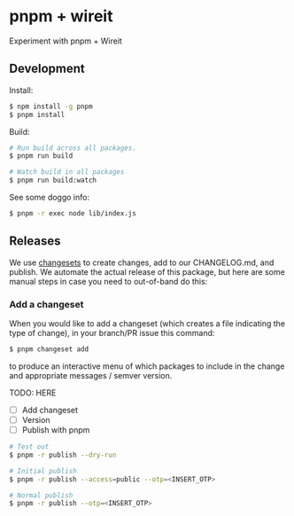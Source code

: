 pnpm + wireit
=============

Experiment with pnpm + Wireit

## Development

Install:

```sh
$ npm install -g pnpm
$ pnpm install
```

Build:

```sh
# Run build across all packages.
$ pnpm run build

# Watch build in all packages
$ pnpm run build:watch
```

See some doggo info:

```sh
$ pnpm -r exec node lib/index.js
```

## Releases

We use [changesets](https://github.com/changesets/changesets) to create changes, add to our CHANGELOG.md, and publish. We automate the actual release of this package, but here are some manual steps in case you need to out-of-band do this:

### Add a changeset

When you would like to add a changeset (which creates a file indicating the type of change), in your branch/PR issue this command:

```sh
$ pnpm changeset add
```

to produce an interactive menu of which packages to include in the change and appropriate messages / semver version.

TODO: HERE
- [ ] Add changeset
- [ ] Version
- [ ] Publish with pnpm

```sh
# Test out
$ pnpm -r publish --dry-run

# Initial publish
$ pnpm -r publish --access=public --otp=<INSERT_OTP>

# Normal publish
$ pnpm -r publish --otp=<INSERT_OTP>
```
